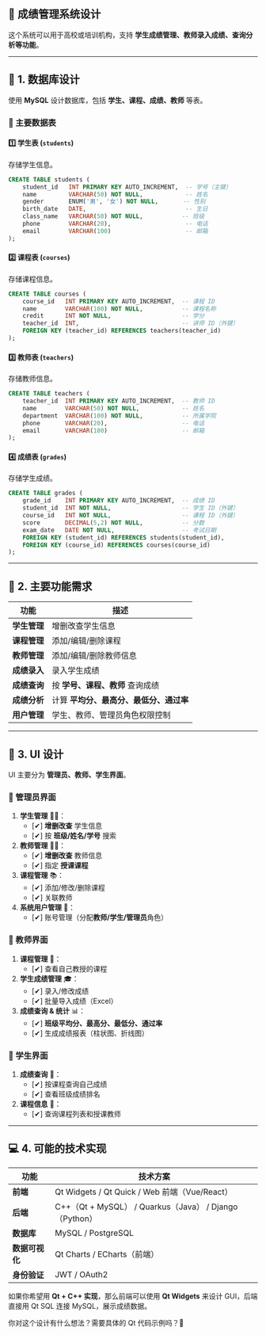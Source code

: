 ## **📌 成绩管理系统设计**  

这个系统可以用于高校或培训机构，支持 **学生成绩管理、教师录入成绩、查询分析等功能**。  

---

## **📁 1. 数据库设计**  

使用 **MySQL** 设计数据库，包括 **学生、课程、成绩、教师** 等表。

### **📌 主要数据表**

#### **1️⃣ 学生表 (`students`)**
存储学生信息。  
```sql
CREATE TABLE students (
    student_id   INT PRIMARY KEY AUTO_INCREMENT,  -- 学号（主键）
    name         VARCHAR(50) NOT NULL,            -- 姓名
    gender       ENUM('男', '女') NOT NULL,       -- 性别
    birth_date   DATE,                            -- 生日
    class_name   VARCHAR(50) NOT NULL,           -- 班级
    phone        VARCHAR(20),                     -- 电话
    email        VARCHAR(100)                     -- 邮箱
);
```

#### **2️⃣ 课程表 (`courses`)**
存储课程信息。  
```sql
CREATE TABLE courses (
    course_id   INT PRIMARY KEY AUTO_INCREMENT,  -- 课程 ID
    name        VARCHAR(100) NOT NULL,           -- 课程名称
    credit      INT NOT NULL,                    -- 学分
    teacher_id  INT,                             -- 讲师 ID（外键）
    FOREIGN KEY (teacher_id) REFERENCES teachers(teacher_id)
);
```

#### **3️⃣ 教师表 (`teachers`)**
存储教师信息。  
```sql
CREATE TABLE teachers (
    teacher_id  INT PRIMARY KEY AUTO_INCREMENT,  -- 教师 ID
    name        VARCHAR(50) NOT NULL,            -- 姓名
    department  VARCHAR(100) NOT NULL,           -- 所属学院
    phone       VARCHAR(20),                     -- 电话
    email       VARCHAR(100)                     -- 邮箱
);
```

#### **4️⃣ 成绩表 (`grades`)**
存储学生成绩。  
```sql
CREATE TABLE grades (
    grade_id    INT PRIMARY KEY AUTO_INCREMENT,  -- 成绩 ID
    student_id  INT NOT NULL,                    -- 学生 ID（外键）
    course_id   INT NOT NULL,                    -- 课程 ID（外键）
    score       DECIMAL(5,2) NOT NULL,           -- 分数
    exam_date   DATE NOT NULL,                   -- 考试日期
    FOREIGN KEY (student_id) REFERENCES students(student_id),
    FOREIGN KEY (course_id) REFERENCES courses(course_id)
);
```

---

## **📝 2. 主要功能需求**

| **功能**         | **描述** |
|-----------------|---------|
| **学生管理**    | 增删改查学生信息 |
| **课程管理**    | 添加/编辑/删除课程 |
| **教师管理**    | 添加/编辑/删除教师信息 |
| **成绩录入**    | 录入学生成绩 |
| **成绩查询**    | 按 **学号、课程、教师** 查询成绩 |
| **成绩分析**    | 计算 **平均分、最高分、最低分、通过率** |
| **用户管理**    | 学生、教师、管理员角色权限控制 |

---

## **🎨 3. UI 设计**
UI 主要分为 **管理员、教师、学生界面**。  

### **📌 管理员界面**
1. **学生管理** 🧑‍🎓：
   - [✔] **增删改查** 学生信息
   - [✔] 按 **班级/姓名/学号** 搜索
2. **教师管理** 👨‍🏫：
   - [✔] **增删改查** 教师信息
   - [✔] 指定 **授课课程**
3. **课程管理** 📚：
   - [✔] 添加/修改/删除课程
   - [✔] 关联教师
4. **系统用户管理** 🔐：
   - [✔] 账号管理（分配**教师/学生/管理员**角色）

### **📌 教师界面**
1. **课程管理** 📖：
   - [✔] 查看自己教授的课程
2. **学生成绩管理** 🎓：
   - [✔] 录入/修改成绩
   - [✔] 批量导入成绩（Excel）
3. **成绩查询 & 统计** 📊：
   - [✔] **班级平均分、最高分、最低分、通过率**
   - [✔] 生成成绩报表（柱状图、折线图）

### **📌 学生界面**
1. **成绩查询** 🎯：
   - [✔] 按课程查询自己成绩
   - [✔] 查看班级成绩排名
2. **课程信息** 📜：
   - [✔] 查询课程列表和授课教师

---

## **💻 4. 可能的技术实现**
| **功能**  | **技术方案** |
|-----------|-------------|
| **前端**  | Qt Widgets / Qt Quick / Web 前端（Vue/React） |
| **后端**  | C++（Qt + MySQL） / Quarkus（Java） / Django（Python） |
| **数据库** | MySQL / PostgreSQL |
| **数据可视化** | Qt Charts / ECharts（前端） |
| **身份验证** | JWT / OAuth2 |

如果你希望用 **Qt + C++ 实现**，那么前端可以使用 **Qt Widgets** 来设计 GUI，后端直接用 Qt SQL 连接 MySQL，展示成绩数据。

你对这个设计有什么想法？需要具体的 Qt 代码示例吗？🚀